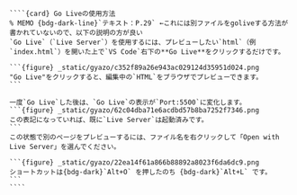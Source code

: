 `````{div} taskcard
````{card} Go Liveの使用方法
% MEMO {bdg-dark-line}`テキスト：P.29` ←これには別ファイルをgoliveする方法が書かれていないので、以下の説明の方が良い
`Go Live`（`Live Server`）を使用するには、プレビューしたい`html`（例`index.html`）を開いた上で`VS Code`右下の**Go Live**をクリックするだけです。

```{figure} _static/gyazo/c352f89a26e943ac029124d35951d024.png
"Go Live"をクリックすると、編集中の`HTML`をブラウザでプレビューできます。
```

一度`Go Live`した後は、`Go Live`の表示が`Port:5500`に変化します。
```{figure} _static/gyazo/62c04dba71e6acdbd57b8ba7252f7346.png
この表記になっていれば、既に`Live Server`は起動済みです。
```
この状態で別のページをプレビューするには、ファイル名を右クリックして「Open with Live Server」を選んでください。

```{figure} _static/gyazo/22ea14f61a866b88892a8023f6da6dc9.png
ショートカットは{bdg-dark}`Alt+O` を押したのち {bdg-dark}`Alt+L` です。
```
````
`````
